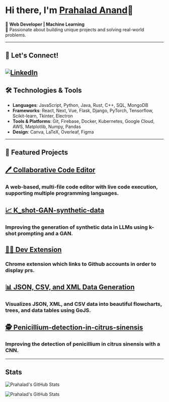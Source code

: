 # Hi there, I'm [Prahalad Anand](https://portfolio-website-seven-alpha-50.vercel.app/)👋

🚀 **Web Developer | Machine Learning**  
🌟 Passionate about building unique projects and solving real-world problems.  

---

## 🎯 Let's Connect!
[![LinkedIn](https://img.shields.io/badge/LinkedIn-0077B5?logo=linkedin&logoColor=white)](https://www.linkedin.com/in/prahalad-anand-524636297/) 
---

## 🛠️ Technologies & Tools
- **Languages**: JavaScript, Python, Java, Rust, C++, SQL, MongoDB
- **Frameworks**: React, Next, Vue, Flask, Django, PyTorch, Tensorflow, Scikit-learn, Tkinter, Electron
- **Tools & Platforms**: Git, Firebase, Docker, Kubernetes, Google Cloud, AWS, Matplotlib, Numpy, Pandas
- **Design**: Canva, LaTeX, Overleaf, Figma

---

## 🌟 Featured Projects
## [🖊️ Collaborative Code Editor](https://github.com/PPilot2/collaborative-code-editor)
### A web-based, multi-file code editor with live code execution, supporting multiple programming languages.

## [📈 K_shot-GAN-synthetic-data](https://github.com/PPilot2/k_shot-GAN-synthetic-data)
### Improving the generation of synthetic data in LLMs using k-shot prompting and a GAN.

## [🧑‍💻 Dev Extension](https://github.com/PPilot2/dev-extension)
### Chrome extension which links to Github accounts in order to display prs.

## [📊 JSON, CSV, and XML Data Generation](https://github.com/PPilot2/JSON-Visualizer)
### Visualizes JSON, XML, and CSV data into beautiful flowcharts, trees, and data tables using GoJS.

## [🕵️ Penicillium-detection-in-citrus-sinensis](https://github.com/PPilot2/Penicillium-detection-in-citrus-sinensis)
### Improving the detection of penicillium in citrus sinensis with a CNN.
---

## Stats
![Prahalad's GitHub Stats](https://github-readme-stats.vercel.app/api?username=PPilot2&show_icons=true&theme=gruvbox)

![Prahalad's GitHub Stats](https://github-readme-stats.vercel.app/api/top-langs?username=PPilot2&show_icons=true&theme=gruvbox&layout=compact)
